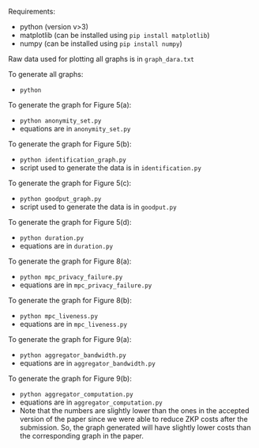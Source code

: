Requirements:
- python (version v>3)
- matplotlib (can be installed using `pip install matplotlib`)
- numpy (can be installed using `pip install numpy`)

Raw data used for plotting all graphs is in `graph_dara.txt`

To generate all graphs:
- `python `

To generate the graph for Figure 5(a):
- `python anonymity_set.py`
- equations are in `anonymity_set.py`

To generate the graph for Figure 5(b):
- `python identification_graph.py`
- script used to generate the data is in `identification.py`

To generate the graph for Figure 5(c):
- `python goodput_graph.py`
- script used to generate the data is in `goodput.py`

To generate the graph for Figure 5(d):
- `python duration.py`
- equations are in `duration.py`

To generate the graph for Figure 8(a):
- `python mpc_privacy_failure.py`
- equations are in `mpc_privacy_failure.py`

To generate the graph for Figure 8(b):
- `python mpc_liveness.py`
- equations are in `mpc_liveness.py`

To generate the graph for Figure 9(a):
- `python aggregator_bandwidth.py`
- equations are in `aggregator_bandwidth.py`

To generate the graph for Figure 9(b):
- `python aggregator_computation.py`
- equations are in `aggregator_computation.py`
- Note that the numbers are slightly lower than the ones in the accepted version of the paper
  since we were able to reduce ZKP costs after the submission. So, the graph generated will have slightly
  lower costs than the corresponding graph in the paper.
